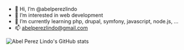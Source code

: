 - 👋 Hi, I’m @abelperezlindo
- 👀 I’m interested in web development
- 🌱 I’m currently learning php, drupal, symfony, javascript, node.js, ...
- 📫 abelperezlindo@gmail.com

<!---
abelperezlindo/abelperezlindo is a ✨ special ✨ repository because its `README.md` (this file) appears on your GitHub profile.
You can click the Preview link to take a look at your changes.
--->
![Abel Perez Lindo's GitHub stats](https://github-readme-stats.vercel.app/api?username=abelperezlindo&show_icons=true&theme=transparent)
